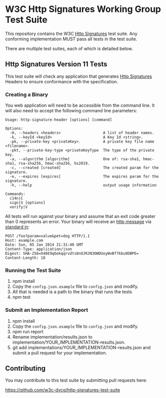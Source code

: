 # W3C Http Signatures Working Group Test Suite

This repository contains the W3C
[Http Signatures](https://tools.ietf.org/html/draft-cavage-http-signatures-11) test suite.
Any conforming implementation MUST pass all tests in the test suite.

There are multiple test suites, each of which is detailed below.

## Http Signatures Version 11 Tests

This test suite will check any application that generates [Http Signatures](hhttps://tools.ietf.org/html/draft-cavage-http-signatures-11) Headers to
ensure conformance with the specification.


### Creating a Binary
You web application will need to be accessible from the command line.
It will also need to accept the following command line parameters:

```
Usage: http-signature-header [options] [command]

Options:
  -H, --headers <headers>                   A list of header names.
  -k, --keyId <keyId>                       A Key Id <string>.
  -pk, --private-key <privateKey>.          A private key file name <filename>.
  -pkt, --private-key-type <privateKeyType  The type of the private key.
  -a, --algorithm [algorithm]               One of: rsa-sha1, hmac-sha1, rsa-sha256, hmac-sha256, hs2019.
  -c, --created [created]                   The created param for the signature.
  -e, --expires [expires]                   The expires param for the signature.
  -h, --help                                output usage information

Commands:
  c14n|C
  sign|S [options]
  verify|V
```
All tests will run against your binary and assume that an exit code greater
than 0 represents an error.
Your binary will receive an [http message](https://developer.mozilla.org/en-US/docs/Web/HTTP/Messages) via [standard in](https://en.wikipedia.org/wiki/Standard_streams):

```
POST /foo?param=value&pet=dog HTTP/1.1
Host: example.com
Date: Sun, 05 Jan 2014 21:31:40 GMT
Content-Type: application/json
Digest: SHA-256=X48E9qOokqqrvdts8nOJRJN3OWDUoyWxBf7kbu9DBPE=
Content-Length: 18
```

### Running the Test Suite

1. npm install
2. Copy the `config.json.example` file to `config.json` and modify.
3. All that is needed is a path to the binary that runs the tests
4. npm test

### Submit an Implementation Report

1. npm install
2. Copy the `config.json.example` file to `config.json` and modify.
3. npm run report
4. Rename implementation/results.json to
   implementation/YOUR_IMPLEMENTATION-results.json.
5. git add implementations/YOUR_IMPLEMENTATION-results.json and submit a
   pull request for your implementation.

## Contributing

You may contribute to this test suite by submitting pull requests here:

https://github.com/w3c-dvcg/http-signatures-test-suite
